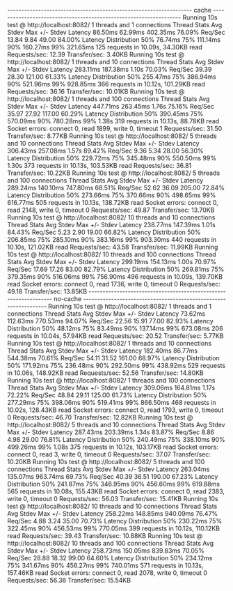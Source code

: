 ------------------------------------------------------------------ cache ------------------------------------------------------------------
Running 10s test @ http://localhost:8082/
  1 threads and 1 connections
  Thread Stats   Avg      Stdev     Max   +/- Stdev
    Latency    86.50ms   62.99ms 402.35ms   76.09%
    Req/Sec    13.84      9.84    49.00     84.00%
  Latency Distribution
     50%   76.74ms
     75%  111.14ms
     90%  160.27ms
     99%  321.65ms
  125 requests in 10.09s, 34.30KB read
Requests/sec:     12.39
Transfer/sec:      3.40KB
Running 10s test @ http://localhost:8082/
  1 threads and 10 connections
  Thread Stats   Avg      Stdev     Max   +/- Stdev
    Latency   283.11ms  187.38ms   1.10s    70.03%
    Req/Sec    39.39     28.30   121.00     61.33%
  Latency Distribution
     50%  255.47ms
     75%  386.94ms
     90%  521.96ms
     99%  928.85ms
  366 requests in 10.12s, 101.29KB read
Requests/sec:     36.16
Transfer/sec:     10.01KB
Running 10s test @ http://localhost:8082/
  1 threads and 100 connections
  Thread Stats   Avg      Stdev     Max   +/- Stdev
    Latency   447.71ms  263.45ms   1.76s    75.16%
    Req/Sec    35.97     27.92   117.00     60.29%
  Latency Distribution
     50%  390.45ms
     75%  570.09ms
     90%  780.28ms
     99%    1.38s 
  319 requests in 10.13s, 88.78KB read
  Socket errors: connect 0, read 1899, write 0, timeout 1
Requests/sec:     31.50
Transfer/sec:      8.77KB
Running 10s test @ http://localhost:8082/
  5 threads and 10 connections
  Thread Stats   Avg      Stdev     Max   +/- Stdev
    Latency   306.43ms  257.08ms   1.57s    89.42%
    Req/Sec     9.36      5.34    28.00     56.30%
  Latency Distribution
     50%  229.72ms
     75%  345.48ms
     90%  550.50ms
     99%    1.30s 
  373 requests in 10.13s, 103.53KB read
Requests/sec:     36.81
Transfer/sec:     10.22KB
Running 10s test @ http://localhost:8082/
  5 threads and 100 connections
  Thread Stats   Avg      Stdev     Max   +/- Stdev
    Latency   289.24ms  140.10ms 747.80ms   68.51%
    Req/Sec    52.62     36.09   205.00     72.84%
  Latency Distribution
     50%  273.66ms
     75%  370.66ms
     90%  498.65ms
     99%  616.77ms
  505 requests in 10.13s, 138.72KB read
  Socket errors: connect 0, read 2148, write 0, timeout 0
Requests/sec:     49.87
Transfer/sec:     13.70KB
Running 10s test @ http://localhost:8082/
  10 threads and 10 connections
  Thread Stats   Avg      Stdev     Max   +/- Stdev
    Latency   238.77ms  147.39ms   1.01s    84.43%
    Req/Sec     5.23      2.90    19.00     66.82%
  Latency Distribution
     50%  206.85ms
     75%  285.10ms
     90%  383.16ms
     99%  903.30ms
  440 requests in 10.10s, 121.02KB read
Requests/sec:     43.58
Transfer/sec:     11.99KB
Running 10s test @ http://localhost:8082/
  10 threads and 100 connections
  Thread Stats   Avg      Stdev     Max   +/- Stdev
    Latency   299.19ms  154.13ms   1.00s    70.97%
    Req/Sec    17.69     17.26    83.00     82.79%
  Latency Distribution
     50%  269.81ms
     75%  379.35ms
     90%  516.06ms
     99%  756.90ms
  496 requests in 10.09s, 139.70KB read
  Socket errors: connect 0, read 1736, write 0, timeout 0
Requests/sec:     49.18
Transfer/sec:     13.85KB
----------------------------------------------------------------- no-cache -----------------------------------------------------------------
Running 10s test @ http://localhost:8082/
  1 threads and 1 connections
  Thread Stats   Avg      Stdev     Max   +/- Stdev
    Latency    73.62ms  112.63ms 770.53ms   94.07%
    Req/Sec    22.56     15.91    77.00     82.93%
  Latency Distribution
     50%   48.12ms
     75%   83.49ms
     90%  137.14ms
     99%  673.08ms
  206 requests in 10.04s, 57.94KB read
Requests/sec:     20.52
Transfer/sec:      5.77KB
Running 10s test @ http://localhost:8082/
  1 threads and 10 connections
  Thread Stats   Avg      Stdev     Max   +/- Stdev
    Latency   182.40ms   86.77ms 544.38ms   70.61%
    Req/Sec    54.11     31.52   161.00     68.97%
  Latency Distribution
     50%  171.92ms
     75%  236.48ms
     90%  292.50ms
     99%  438.92ms
  529 requests in 10.06s, 148.92KB read
Requests/sec:     52.56
Transfer/sec:     14.80KB
Running 10s test @ http://localhost:8082/
  1 threads and 100 connections
  Thread Stats   Avg      Stdev     Max   +/- Stdev
    Latency   309.06ms  164.81ms   1.17s    72.22%
    Req/Sec    48.84     29.11   125.00     61.73%
  Latency Distribution
     50%  277.29ms
     75%  398.06ms
     90%  519.41ms
     99%  866.50ms
  468 requests in 10.02s, 128.43KB read
  Socket errors: connect 0, read 1793, write 0, timeout 0
Requests/sec:     46.70
Transfer/sec:     12.82KB
Running 10s test @ http://localhost:8082/
  5 threads and 10 connections
  Thread Stats   Avg      Stdev     Max   +/- Stdev
    Latency   287.43ms  203.39ms   1.34s    83.87%
    Req/Sec     8.86      4.98    29.00     76.81%
  Latency Distribution
     50%  240.49ms
     75%  338.10ms
     90%  499.26ms
     99%    1.08s 
  375 requests in 10.12s, 103.17KB read
  Socket errors: connect 0, read 3, write 0, timeout 0
Requests/sec:     37.07
Transfer/sec:     10.20KB
Running 10s test @ http://localhost:8082/
  5 threads and 100 connections
  Thread Stats   Avg      Stdev     Max   +/- Stdev
    Latency   263.04ms  135.07ms 963.74ms   69.73%
    Req/Sec    40.39     36.51   190.00     67.23%
  Latency Distribution
     50%  241.87ms
     75%  346.95ms
     90%  456.60ms
     99%  619.88ms
  565 requests in 10.08s, 155.43KB read
  Socket errors: connect 0, read 2383, write 0, timeout 0
Requests/sec:     56.03
Transfer/sec:     15.41KB
Running 10s test @ http://localhost:8082/
  10 threads and 10 connections
  Thread Stats   Avg      Stdev     Max   +/- Stdev
    Latency   258.22ms  148.85ms 940.09ms   76.47%
    Req/Sec     4.88      3.24    35.00     70.73%
  Latency Distribution
     50%  230.22ms
     75%  322.45ms
     90%  456.53ms
     99%  770.05ms
  399 requests in 10.12s, 110.12KB read
Requests/sec:     39.43
Transfer/sec:     10.88KB
Running 10s test @ http://localhost:8082/
  10 threads and 100 connections
  Thread Stats   Avg      Stdev     Max   +/- Stdev
    Latency   258.73ms  150.05ms 839.83ms   70.05%
    Req/Sec    28.88     18.32    99.00     64.60%
  Latency Distribution
     50%  234.12ms
     75%  341.67ms
     90%  456.27ms
     99%  740.01ms
  571 requests in 10.13s, 157.46KB read
  Socket errors: connect 0, read 2078, write 0, timeout 0
Requests/sec:     56.36
Transfer/sec:     15.54KB
